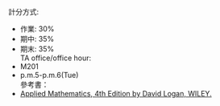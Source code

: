 計分方式:  
+ 作業: 30%
+ 期中: 35%
+ 期末: 35%  
TA office/office hour:  
+ M201
+ p.m.5-p.m.6(Tue)  
參考書：  
+ [Applied Mathematics, 4th Edition by David Logan, WILEY.](https://eduguidehome.files.wordpress.com/2019/03/applied-mathematics-by-david-logan-4th-edition.pdf)
